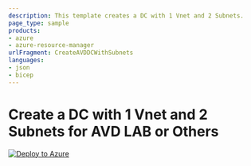 ```yaml
---
description: This template creates a DC with 1 Vnet and 2 Subnets.
page_type: sample
products:
- azure
- azure-resource-manager
urlFragment: CreateAVDDCWithSubnets
languages:
- json
- bicep
---
```

# Create a DC with 1 Vnet and 2 Subnets for AVD LAB or Others
[![Deploy to Azure](https://aka.ms/deploytoazurebutton)](https://portal.azure.com/#create/Microsoft.Template/uri/https%3A%2F%2Fraw.githubusercontent.com%2FSpiderkilla%2FAVDPublic%2Fmain%2FTemplates%2FCreateAVDDCWithSubnets.json)
